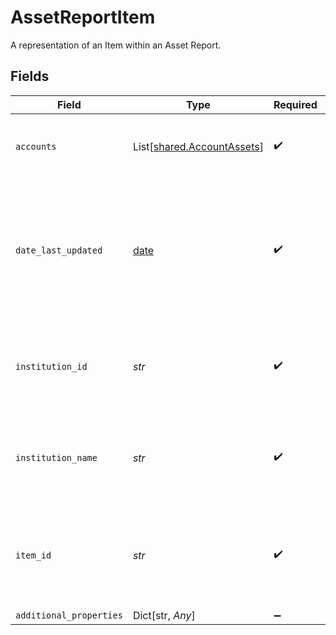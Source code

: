 # AssetReportItem

A representation of an Item within an Asset Report.


## Fields

| Field                                                                                                                                                 | Type                                                                                                                                                  | Required                                                                                                                                              | Description                                                                                                                                           |
| ----------------------------------------------------------------------------------------------------------------------------------------------------- | ----------------------------------------------------------------------------------------------------------------------------------------------------- | ----------------------------------------------------------------------------------------------------------------------------------------------------- | ----------------------------------------------------------------------------------------------------------------------------------------------------- |
| `accounts`                                                                                                                                            | List[[shared.AccountAssets](../../models/shared/accountassets.md)]                                                                                    | :heavy_check_mark:                                                                                                                                    | Data about each of the accounts open on the Item.                                                                                                     |
| `date_last_updated`                                                                                                                                   | [date](https://docs.python.org/3/library/datetime.html#date-objects)                                                                                  | :heavy_check_mark:                                                                                                                                    | The date and time when this Item’s data was last retrieved from the financial institution, in [ISO 8601](https://wikipedia.org/wiki/ISO_8601) format. |
| `institution_id`                                                                                                                                      | *str*                                                                                                                                                 | :heavy_check_mark:                                                                                                                                    | The id of the financial institution associated with the Item.                                                                                         |
| `institution_name`                                                                                                                                    | *str*                                                                                                                                                 | :heavy_check_mark:                                                                                                                                    | The full financial institution name associated with the Item.                                                                                         |
| `item_id`                                                                                                                                             | *str*                                                                                                                                                 | :heavy_check_mark:                                                                                                                                    | The `item_id` of the Item associated with this webhook, warning, or error                                                                             |
| `additional_properties`                                                                                                                               | Dict[str, *Any*]                                                                                                                                      | :heavy_minus_sign:                                                                                                                                    | N/A                                                                                                                                                   |